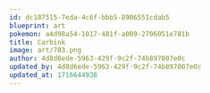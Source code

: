 ```yaml
---
id: dc187515-7eda-4c6f-bbb5-8906551cdab5
blueprint: art
pokemon: a4d98a54-1017-481f-a009-2706051e781b
title: Carbink
image: art/703.png
author: 4d8d6ede-5963-429f-9c2f-74b897007e0c
updated_by: 4d8d6ede-5963-429f-9c2f-74b897007e0c
updated_at: 1716644938
---
```

